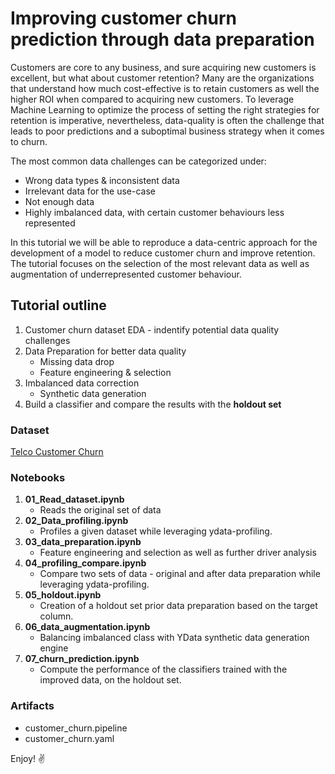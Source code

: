 # Improving customer churn prediction through data preparation

Customers are core to any business, and sure acquiring new customers is excellent, but what about customer retention?
Many are the organizations that understand how much cost-effective is to retain customers as well the higher ROI when compared to acquiring new customers.
To leverage Machine Learning to optimize the process of setting the right strategies for retention is imperative, nevertheless, data-quality is often the challenge that leads to poor predictions and a suboptimal business strategy when it comes to churn.

The most common data challenges can be categorized under:
* Wrong data types & inconsistent data
* Irrelevant data for the use-case
* Not enough data
* Highly imbalanced data, with certain customer behaviours less represented

In this tutorial we will be able to reproduce a data-centric approach for the development of a model to reduce customer churn and improve retention.
The tutorial focuses on the selection of the most relevant data as well as augmentation of underrepresented customer behaviour.

## Tutorial outline
1. Customer churn dataset EDA - indentify potential data quality challenges
2. Data Preparation for better data quality
   * Missing data drop
   * Feature engineering & selection
3. Imbalanced data correction
   * Synthetic data generation
4. Build a classifier and compare the results with the **holdout set**

### Dataset
[Telco Customer Churn](https://www.kaggle.com/datasets/yeanzc/telco-customer-churn-ibm-dataset)

### Notebooks
1. **01_Read_dataset.ipynb**
   * Reads the original set of data
2. **02_Data_profiling.ipynb**
   * Profiles a given dataset while leveraging ydata-profiling.
3. **03_data_preparation.ipynb**
   * Feature engineering and selection as well as further driver analysis
4. **04_profiling_compare.ipynb**
   * Compare two sets of data - original and after data preparation while leveraging ydata-profiling.
5. **05_holdout.ipynb**
   * Creation of a holdout set prior data preparation based on the target column.
6. **06_data_augmentation.ipynb**
   * Balancing imbalanced class with YData synthetic data generation engine
7. **07_churn_prediction.ipynb**
   * Compute the performance of the classifiers trained with the improved data, on the holdout set.

### Artifacts
* customer_churn.pipeline
* customer_churn.yaml

Enjoy! ✌️
